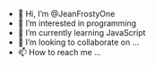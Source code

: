 - 👋 Hi, I’m @JeanFrostyOne
- 👀 I’m interested in programming
- 🌱 I’m currently learning JavaScript
- 💞️ I’m looking to collaborate on ...
- 📫 How to reach me ...

<!---
JeanFrostyOne/JeanFrostyOne is a ✨ special ✨ repository because its `README.md` (this file) appears on your GitHub profile.
You can click the Preview link to take a look at your changes.
--->
